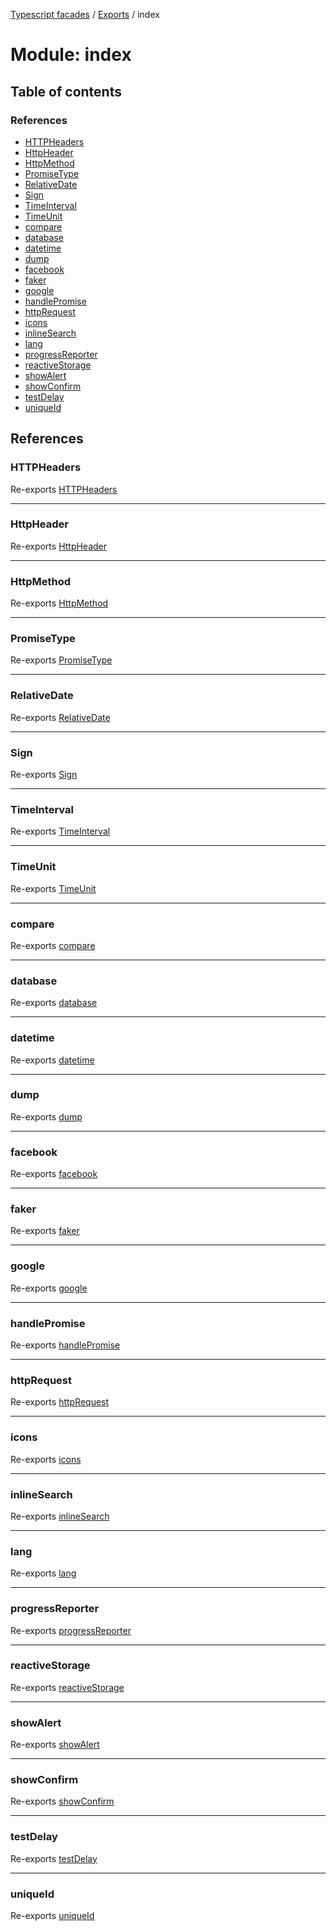 [Typescript facades](../index.md) / [Exports](../modules.md) / index

# Module: index

## Table of contents

### References

- [HTTPHeaders](index.md#httpheaders)
- [HttpHeader](index.md#httpheader)
- [HttpMethod](index.md#httpmethod)
- [PromiseType](index.md#promisetype)
- [RelativeDate](index.md#relativedate)
- [Sign](index.md#sign)
- [TimeInterval](index.md#timeinterval)
- [TimeUnit](index.md#timeunit)
- [compare](index.md#compare)
- [database](index.md#database)
- [datetime](index.md#datetime)
- [dump](index.md#dump)
- [facebook](index.md#facebook)
- [faker](index.md#faker)
- [google](index.md#google)
- [handlePromise](index.md#handlepromise)
- [httpRequest](index.md#httprequest)
- [icons](index.md#icons)
- [inlineSearch](index.md#inlinesearch)
- [lang](index.md#lang)
- [progressReporter](index.md#progressreporter)
- [reactiveStorage](index.md#reactivestorage)
- [showAlert](index.md#showalert)
- [showConfirm](index.md#showconfirm)
- [testDelay](index.md#testdelay)
- [uniqueId](index.md#uniqueid)

## References

### HTTPHeaders

Re-exports [HTTPHeaders](types.md#httpheaders)

___

### HttpHeader

Re-exports [HttpHeader](../enums/types.HttpHeader.md)

___

### HttpMethod

Re-exports [HttpMethod](../enums/types.HttpMethod.md)

___

### PromiseType

Re-exports [PromiseType](../enums/types.PromiseType.md)

___

### RelativeDate

Re-exports [RelativeDate](../enums/types.RelativeDate.md)

___

### Sign

Re-exports [Sign](types.md#sign)

___

### TimeInterval

Re-exports [TimeInterval](types.md#timeinterval)

___

### TimeUnit

Re-exports [TimeUnit](../enums/types.TimeUnit.md)

___

### compare

Re-exports [compare](compare.md#compare)

___

### database

Re-exports [database](database.md#database)

___

### datetime

Re-exports [datetime](datetime.md#datetime)

___

### dump

Re-exports [dump](dump.md#dump)

___

### facebook

Re-exports [facebook](facebook.md#facebook)

___

### faker

Re-exports [faker](faker.md#faker)

___

### google

Re-exports [google](google.md#google)

___

### handlePromise

Re-exports [handlePromise](handle_promise.md#handlepromise)

___

### httpRequest

Re-exports [httpRequest](http_request.md#httprequest)

___

### icons

Re-exports [icons](icons.md#icons)

___

### inlineSearch

Re-exports [inlineSearch](inline_search.md#inlinesearch)

___

### lang

Re-exports [lang](lang.md#lang)

___

### progressReporter

Re-exports [progressReporter](progress_reporter.md#progressreporter)

___

### reactiveStorage

Re-exports [reactiveStorage](reactive_storage.md#reactivestorage)

___

### showAlert

Re-exports [showAlert](show_alert.md#showalert)

___

### showConfirm

Re-exports [showConfirm](show_confirm.md#showconfirm)

___

### testDelay

Re-exports [testDelay](test_delay.md#testdelay)

___

### uniqueId

Re-exports [uniqueId](unique_id.md#uniqueid)
